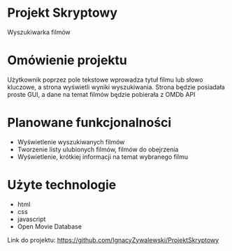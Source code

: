 # Projekt Skryptowy
Wyszukiwarka filmów

# Omówienie projektu
Użytkownik poprzez pole tekstowe wprowadza tytuł filmu lub słowo kluczowe, a strona wyświetli wyniki wyszukiwania. Strona będzie posiadała proste GUI, a dane na temat filmów będzie pobierała z OMDb API

# Planowane funkcjonalności
- Wyświetlenie wyszukiwanych filmów
- Tworzenie listy ulubionych filmów, filmów do obejrzenia
- Wyświetlenie, krótkiej informacji na temat wybranego filmu

# Użyte technologie
- html
- css
- javascript
- Open Movie Database

Link do projektu: https://github.com/IgnacyZywalewski/ProjektSkryptowy

